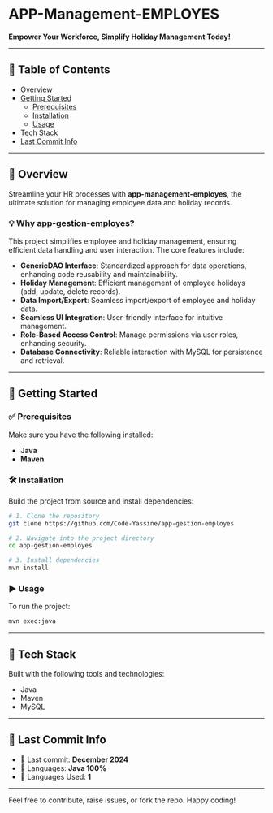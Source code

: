 # APP-Management-EMPLOYES

**Empower Your Workforce, Simplify Holiday Management Today!**

---

## 📑 Table of Contents
- [Overview](#overview)
- [Getting Started](#getting-started)
  - [Prerequisites](#prerequisites)
  - [Installation](#installation)
  - [Usage](#usage)
- [Tech Stack](#tech-stack)
- [Last Commit Info](#last-commit-info)

---

## 📘 Overview

Streamline your HR processes with **app-management-employes**, the ultimate solution for managing employee data and holiday records.

### 💡 Why app-gestion-employes?

This project simplifies employee and holiday management, ensuring efficient data handling and user interaction. The core features include:

- **GenericDAO Interface**: Standardized approach for data operations, enhancing code reusability and maintainability.
- **Holiday Management**: Efficient management of employee holidays (add, update, delete records).
- **Data Import/Export**: Seamless import/export of employee and holiday data.
- **Seamless UI Integration**: User-friendly interface for intuitive management.
- **Role-Based Access Control**: Manage permissions via user roles, enhancing security.
- **Database Connectivity**: Reliable interaction with MySQL for persistence and retrieval.

---

## 🚀 Getting Started

### ✅ Prerequisites

Make sure you have the following installed:
- **Java**
- **Maven**

### 🛠 Installation

Build the project from source and install dependencies:

```bash
# 1. Clone the repository
git clone https://github.com/Code-Yassine/app-gestion-employes

# 2. Navigate into the project directory
cd app-gestion-employes

# 3. Install dependencies
mvn install
```

### ▶️ Usage

To run the project:

```bash
mvn exec:java
```

---

## 🧰 Tech Stack

Built with the following tools and technologies:

- Java
- Maven
- MySQL

---

## 📌 Last Commit Info

- 📅 Last commit: **December 2024**
- 🧠 Languages: **Java 100%**
- 📁 Languages Used: **1**

---

Feel free to contribute, raise issues, or fork the repo. Happy coding!
